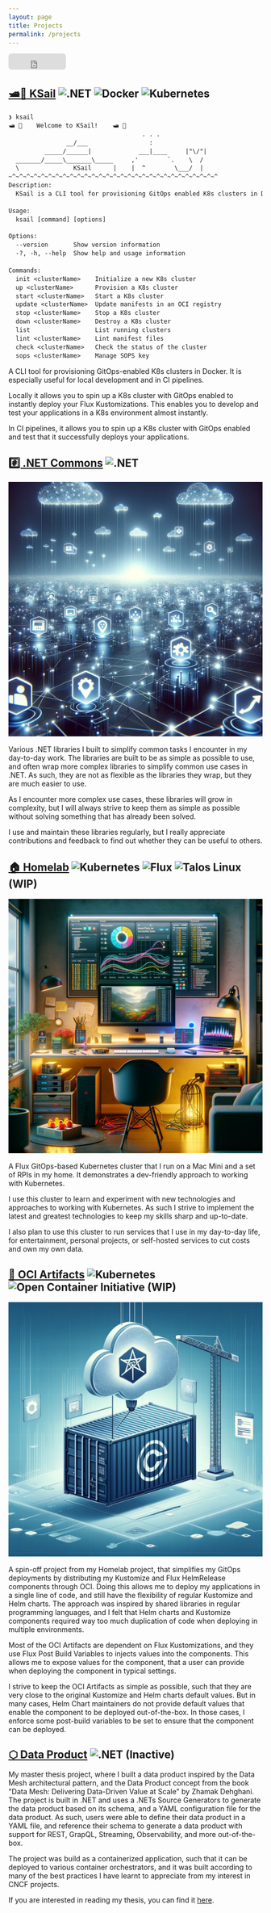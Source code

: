 ```yaml
---
layout: page
title: Projects
permalink: /projects
---
```


<iframe src="https://github.com/sponsors/devantler/button" title="Sponsor devantler" height="32" width="114" style="border: 0; border-radius: 6px;"></iframe>

## [🛥️🐳 KSail](https://github.com/devantler/ksail) ![.NET](https://img.shields.io/badge/.NET-512BD4.svg?style=for-the-badge&logo=dotnet&logoColor=white) ![Docker](https://img.shields.io/badge/Docker-2496ED.svg?style=for-the-badge&logo=Docker&logoColor=white) ![Kubernetes](https://img.shields.io/badge/Kubernetes-326CE5.svg?style=for-the-badge&logo=Kubernetes&logoColor=white)

```txt
❯ ksail
🛥️ 🐳    Welcome to KSail!    🛥️ 🐳
                                     . . .
                __/___                 :
          _____/______|             ___|____     |"\/"|
  _______/_____\_______\_____     ,'        `.    \  /
  \               KSail      |    |  ^        \___/  |
~^~^~^~^~^~^~^~^~^~^~^~^~^~^~^~^~^~^~^~^~^~^~^~^~^~^~^~^~^
Description:
  KSail is a CLI tool for provisioning GitOps enabled K8s clusters in Docker.

Usage:
  ksail [command] [options]

Options:
  --version       Show version information
  -?, -h, --help  Show help and usage information

Commands:
  init <clusterName>    Initialize a new K8s cluster
  up <clusterName>      Provision a K8s cluster
  start <clusterName>   Start a K8s cluster
  update <clusterName>  Update manifests in an OCI registry
  stop <clusterName>    Stop a K8s cluster
  down <clusterName>    Destroy a K8s cluster
  list                  List running clusters
  lint <clusterName>    Lint manifest files
  check <clusterName>   Check the status of the cluster
  sops <clusterName>    Manage SOPS key
```

A CLI tool for provisioning GitOps-enabled K8s clusters in Docker. It is especially useful for local development and in CI pipelines.

Locally it allows you to spin up a K8s cluster with GitOps enabled to instantly deploy your Flux Kustomizations. This enables you to develop and test your applications in a K8s environment almost instantly.

In CI pipelines, it allows you to spin up a K8s cluster with GitOps enabled and test that it successfully deploys your applications.

## [#️⃣ .NET Commons](https://github.com/devantler/dotnet-commons) ![.NET](https://img.shields.io/badge/.NET-512BD4.svg?style=for-the-badge&logo=dotnet&logoColor=white)

![.NET Commons](assets/images/dotnet-commons.webp)

Various .NET libraries I built to simplify common tasks I encounter in my day-to-day work. The libraries are built to be as simple as possible to use, and often wrap more complex libraries to simplify common use cases in .NET. As such, they are not as flexible as the libraries they wrap, but they are much easier to use.

As I encounter more complex use cases, these libraries will grow in complexity, but I will always strive to keep them as simple as possible without solving something that has already been solved.

I use and maintain these libraries regularly, but I really appreciate contributions and feedback to find out whether they can be useful to others.

## [🏠 Homelab](https://github.com/devantler/homelab) ![Kubernetes](https://img.shields.io/badge/Kubernetes-326CE5.svg?style=for-the-badge&logo=Kubernetes&logoColor=white) ![Flux](https://img.shields.io/badge/Flux-5468FF.svg?style=for-the-badge&logo=Flux&logoColor=white) ![Talos Linux](https://img.shields.io/badge/Talos-FF7300.svg?style=for-the-badge&logo=Talos&logoColor=white) (WIP)

![Homelab](assets/images/homelab.webp)

A Flux GitOps-based Kubernetes cluster that I run on a Mac Mini and a set of RPIs in my home. It demonstrates a dev-friendly approach to working with Kubernetes.

I use this cluster to learn and experiment with new technologies and approaches to working with Kubernetes. As such I strive to implement the latest and greatest technologies to keep my skills sharp and up-to-date.

I also plan to use this cluster to run services that I use in my day-to-day life, for entertainment, personal projects, or self-hosted services to cut costs and own my own data.

## [🚚 OCI Artifacts](https://github.com/devantler/oci-artifacts) ![Kubernetes](https://img.shields.io/badge/Kubernetes-326CE5.svg?style=for-the-badge&logo=Kubernetes&logoColor=white) ![Open Container Initiative](https://img.shields.io/badge/Open%20Containers%20Initiative-262261.svg?style=for-the-badge&logo=Open-Containers-Initiative&logoColor=white) (WIP)

![OCI Artifacts](assets/images/oci-artifacts.webp)

A spin-off project from my Homelab project, that simplifies my GitOps deployments by distributing my Kustomize and Flux HelmRelease components through OCI. Doing this allows me to deploy my applications in a single line of code, and still have the flexibility of regular Kustomize and Helm charts. The approach was inspired by shared libraries in regular programming languages, and I felt that Helm charts and Kustomize components required way too much duplication of code when deploying in multiple environments.

Most of the OCI Artifacts are dependent on Flux Kustomizations, and they use Flux Post Build Variables to injects values into the components. This allows me to expose values for the component, that a user can provide when deploying the component in typical settings.

I strive to keep the OCI Artifacts as simple as possible, such that they are very close to the original Kustomize and Helm charts default values. But in many cases, Helm Chart maintainers do not provide default values that enable the component to be deployed out-of-the-box. In those cases, I enforce some post-build variables to be set to ensure that the component can be deployed.

## [⬡ Data Product](https://github.com/devantler/data-product) ![.NET](https://img.shields.io/badge/.NET-512BD4.svg?style=for-the-badge&logo=dotnet&logoColor=white) (Inactive)

My master thesis project, where I built a data product inspired by the Data Mesh architectural pattern, and the Data Product concept from the book "Data Mesh: Delivering Data-Driven Value at Scale" by Zhamak Dehghani. The project is built in .NET and uses a .NETs Source Generators to generate the data product based on its schema, and a YAML configuration file for the data product. As such, users were able to define their data product in a YAML file, and reference their schema to generate a data product with support for REST, GrapQL, Streaming, Observability, and more out-of-the-box.

The project was build as a containerized application, such that it can be deployed to various container orchestrators, and it was built according to many of the best practices I have learnt to appreciate from my interest in CNCF projects.

If you are interested in reading my thesis, you can find it [here](assets/pdfs/thesis.pdf).
